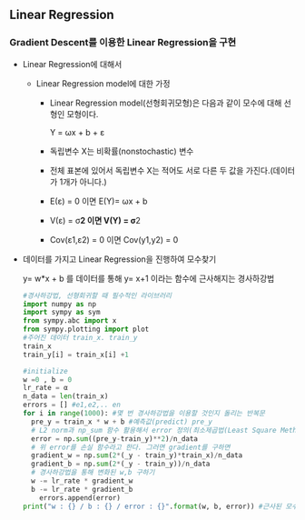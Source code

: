 ## Linear Regression

### Gradient Descent를 이용한 Linear Regression을 구현

- Linear Regression에 대해서

  - Linear Regression model에 대한 가정

    - Linear Regression model(선형회귀모형)은 다음과 같이 모수에 대해 선형인 모형이다.

      Y = ωx + b + ε

    - 독립변수 X는 비확률(nonstochastic) 변수

    - 전체 표본에 있어서 독립변수 X는 적어도 서로 다른 두 값을 가진다.(데이터가 1개가 아니다.)

    - E(ε) = 0 이면 E(Y)= ωx + b

    - V(ε) = σ**2 이면 V(Y) =  σ**2

    - Cov(ε1,ε2) = 0 이면 Cov(y1,y2) = 0

- 데이터를 가지고 Linear Regression을 진행하여 모수찾기

  y= w*x + b 를 데이터를 통해 y= x+1 이라는 함수에 근사해지는 경사하강법

  ```python
  #경사하강법, 선형회귀할 때 필수적인 라이브러리
  import numpy as np
  import sympy as sym
  from sympy.abc import x
  from sympy.plotting import plot
  #주어진 데이터 train_x. train_y
  train_x
  train_y[i] = train_x[i] +1
  
  #initialize
  w =0 , b = 0
  lr_rate = α
  n_data = len(train_x)
  errors = [] #e1,e2,.. en
  for i in range(1000): #몇 번 경사하강법을 이용할 것인지 돌리는 반복문
  	pre_y = train_x * w + b #예측값(predict) pre_y
  	# L2 norm과 np_sum 함수 활용해서 error 정의(최소제곱법(Least Square Method,LSM))
  	error = np.sum((pre_y-train_y)**2)/n_data
  	# 위 error를 손실 함수라고 한다. 그러면 gradient를 구하면
  	gradient_w = np.sum(2*(_y - train_y)*train_x)/n_data
  	gradient_b = np.sum(2*(_y - train_y))/n_data
  	# 경사하강법을 통해 변화된 w,b 구하기
  	w -= lr_rate * gradient_w
  	b -= lr_rate * gradient_b
      errors.append(error)
  print("w : {} / b : {} / error : {}".format(w, b, error)) #근사된 모수 w,b 와 error 확인!
  ```

  

